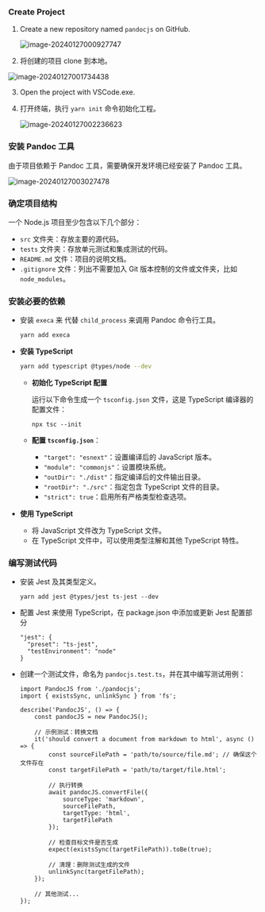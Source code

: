### Create Project

1. Create a new repository named `pandocjs` on GitHub. 

   ![image-20240127000927747](https://cdn.jsdelivr.net/gh/krystalyu88/picture/image-20240127000927747.png)

2. 将创建的项目 clone 到本地。

![image-20240127001734438](https://cdn.jsdelivr.net/gh/krystalyu88/picture/image-20240127001734438.png)

3. Open the project with VSCode.exe.

4. 打开终端，执行 `yarn init` 命令初始化工程。

   ![image-20240127002236623](https://cdn.jsdelivr.net/gh/krystalyu88/picture/image-20240127002236623.png)

### 安装 Pandoc 工具

由于项目依赖于 Pandoc 工具，需要确保开发环境已经安装了 Pandoc 工具。

![image-20240127003027478](https://cdn.jsdelivr.net/gh/krystalyu88/picture/image-20240127003027478.png)



### 确定项目结构

一个 Node.js 项目至少包含以下几个部分：

- `src` 文件夹：存放主要的源代码。
- `tests` 文件夹：存放单元测试和集成测试的代码。
- `README.md` 文件：项目的说明文档。
- `.gitignore` 文件：列出不需要加入 Git 版本控制的文件或文件夹，比如 `node_modules`。



### 安装必要的依赖

- 安装 `execa` 来 代替 `child_process` 来调用 Pandoc 命令行工具。

  ```bash
  yarn add execa
  ```

- **安装 TypeScript**

  ```bash
  yarn add typescript @types/node --dev
  ```

  - **初始化 TypeScript 配置**

    运行以下命令生成一个 `tsconfig.json` 文件，这是 TypeScript 编译器的配置文件：

    ```
    npx tsc --init
    ```

  - **配置 `tsconfig.json`**：
    - `"target": "esnext"`：设置编译后的 JavaScript 版本。
    - `"module": "commonjs"`：设置模块系统。
    - `"outDir": "./dist"`：指定编译后的文件输出目录。
    - `"rootDir": "./src"`：指定包含 TypeScript 文件的目录。
    - `"strict": true`：启用所有严格类型检查选项。

- **使用 TypeScript**

  - 将 JavaScript 文件改为 TypeScript 文件。
  - 在 TypeScript 文件中，可以使用类型注解和其他 TypeScript 特性。



### 编写测试代码

- 安装 Jest 及其类型定义。

  ```
  yarn add jest @types/jest ts-jest --dev
  ```

- 配置 Jest 来使用 TypeScript，在 package.json 中添加或更新 Jest 配置部分

  ```
  "jest": {
    "preset": "ts-jest",
    "testEnvironment": "node"
  }
  ```

  

- 创建一个测试文件，命名为 `pandocjs.test.ts`，并在其中编写测试用例：

  ```
  import PandocJS from './pandocjs';
  import { existsSync, unlinkSync } from 'fs';
  
  describe('PandocJS', () => {
      const pandocJS = new PandocJS();
  
      // 示例测试：转换文档
      it('should convert a document from markdown to html', async () => {
          const sourceFilePath = 'path/to/source/file.md'; // 确保这个文件存在
          const targetFilePath = 'path/to/target/file.html';
  
          // 执行转换
          await pandocJS.convertFile({
              sourceType: 'markdown',
              sourceFilePath,
              targetType: 'html',
              targetFilePath
          });
  
          // 检查目标文件是否生成
          expect(existsSync(targetFilePath)).toBe(true);
  
          // 清理：删除测试生成的文件
          unlinkSync(targetFilePath);
      });
  
      // 其他测试...
  });
  ```

  